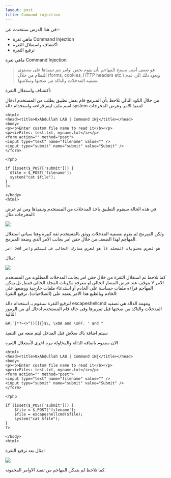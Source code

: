 ```yaml
---
layout: post
title: Command injection
---
```

في هذا الدرس سنتحدث عن:-

- ماهي ثغرة Command Injection
- أكتشاف واستغلال الثغرة
- ترقيع الثغرة


ماهي ثغرة Command Injection
> هو ضعف أمني يسمح للمهاجم بأن يقوم بحقن اوامر يتم تنفيذها على مستوى النظام من خلال (forms, cookies, HTTP headers etc.) ويعود ذلك الى عدم تصفية المدخلات والتاكد من صحتها وسلامتها.


 أكتشاف واستغلال الثغرة:
 
  من خلال الكود التالي نلاحظ بأن المبرمج قام بعمل تطبيق يطلب من المستخدم ادخال اسم ملف ليتم قراءته واستخدام دالة system لتنفيذ الامر وعرض المخرجات
  ```
  <html>
<head><title>0xAbdullah LAB | Command iNj</title></head>
<body>
<p><b>Enter custom file name to read it</b></p>
<p><i>Files: test.txt, myname.txt</i></p>
<form action="" method="post">
<input type="text" name="filename" value="" />
<input type="submit" name="submit" value="Submit" />
</form>

<?php

if (isset($_POST['submit'])) {
    $file = $_POST['filename'];
    system("cat $file");
}
?>

</body>
<html>
  ```
  
  في هذه الحالة سيقوم التطبيق باخذ المدخلات من المستخدم وتنفيذها ومن ثم عرض المخرجات
  مثال:
  
  ![](https://s3.eu-west-2.amazonaws.com/uploads.3alampro.com/2018/September/vtGGJHD7O1JpvhkPajHN2lLJaA4332cBpClXlhFB.gif)
  
  ولكن المبرمج لم يقوم بتصفية المدخلات ووثق بالمستخدم ثقة كبيرة وهنا سياتي استغلال المهاجم لهذا الضعف من خلال حقن امر بجانب الامر الذي وضعة المبرمج.
  ```
  امر pwd هو لعرض مسارك الحالي في لينكس وامر ls هو لعرض محتويات المجلد
  ```
  مثال:
  
  ![](https://s3.eu-west-2.amazonaws.com/uploads.3alampro.com/2018/September/jFbCDrwigm9nyqUbRaaWsHLPOhTlK2OpeSTsceG9.gif)
  
  كما نلاحظ تم استغلال الثغرة من خلال حقن امر بجانب المدخلات المطلوبة من المستخدم الامر لا يتوقف عند عرض المسار الحالي او معرفة مكونات المجلد الحالي فقط, بل يمكن المهاجم قراءه ملفات حساسة على الخادم أو استدعاء ملفات خارجية ووضعها على الخادم وبالطبع هذا الامر يعتمد على (الصلاحيات).
ترقيع الثغرة:

لترقيع الثغرة سنقوم بـ استخدام دالة escapeshellcmd ومهمة الدالة هي تصفيه المدخلات والتاكد من صحتها قبل تمريرها وفي حالة قام المستخدم ادخال أي من الرموز التالية

```
&#;`|*?~<>^()[]{}$\, \x0A and \xFF. ' and "
```
سيتم اضافة باك سلاش قبل المدخل ليتم منعه من التنفيذ

الان سنقوم باضافه الدالة والمحاولة مرة اخرى لأستغلال الثغرة

```
<html>
<head><title>0xAbdullah LAB | Command iNj</title></head>
<body>
<p><b>Enter custom file name to read it</b></p>
<p><i>Files: test.txt, myname.txt</i></p>
<form action="" method="post">
<input type="text" name="filename" value="" />
<input type="submit" name="submit" value="Submit" />
</form>

<?php

if (isset($_POST['submit'])) {
    $file = $_POST['filename'];
    $file = escapeshellcmd($file);
    system("cat $file");
}
?>

</body>
<html>
```

مثال بعد ترقيع الثغرة:

![](https://s3.eu-west-2.amazonaws.com/uploads.3alampro.com/2018/September/KA7LrXFtPP4OJrxSJ9PEs75zSXc9c3QWCmeBgQFO.gif)

كما نلاحظ لم يتمكن المهاجم من تنفيذ الاوامر المحقونه.
